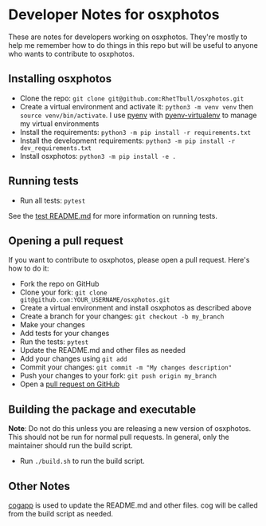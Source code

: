 # Developer Notes for osxphotos

These are notes for developers working on osxphotos. They're mostly to help me remember how to do things in this repo but will be useful to anyone who wants to contribute to osxphotos.

## Installing osxphotos

- Clone the repo: `git clone git@github.com:RhetTbull/osxphotos.git`
- Create a virtual environment and activate it: `python3 -m venv venv` then `source venv/bin/activate`.  I use [pyenv](https://github.com/pyenv/pyenv) with [pyenv-virtualenv](https://github.com/pyenv/pyenv-virtualenv) to manage my virtual environments
- Install the requirements: `python3 -m pip install -r requirements.txt`
- Install the development requirements: `python3 -m pip install -r dev_requirements.txt`
- Install osxphotos: `python3 -m pip install -e .`

## Running tests

- Run all tests: `pytest`

See the [test README.md](tests/README.md) for more information on running tests.

## Opening a pull request

If you want to contribute to osxphotos, please open a pull request. Here's how to do it:

- Fork the repo on GitHub
- Clone your fork: `git clone git@github.com:YOUR_USERNAME/osxphotos.git`
- Create a virtual environment and install osxphotos as described above
- Create a branch for your changes: `git checkout -b my_branch`
- Make your changes
- Add tests for your changes
- Run the tests: `pytest`
- Update the README.md and other files as needed
- Add your changes using `git add`
- Commit your changes: `git commit -m "My changes description"`
- Push your changes to your fork: `git push origin my_branch`
- Open a [pull request on GitHub](https://docs.github.com/en/pull-requests/collaborating-with-pull-requests/proposing-changes-to-your-work-with-pull-requests/creating-a-pull-request)

## Building the package and executable

**Note**: Do not do this unless you are releasing a new version of osxphotos. This should not be run for normal pull requests. In general, only the maintainer should run the build script.

- Run `./build.sh` to run the build script.

## Other Notes

[cogapp](https://nedbatchelder.com/code/cog/index.html) is used to update the README.md and other files. cog will be called from the build script as needed.
